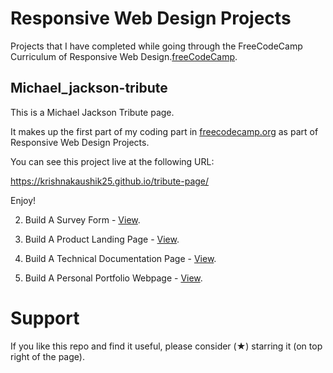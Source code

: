 # Responsive Web Design Projects
Projects that I have completed while going through the FreeCodeCamp Curriculum of Responsive Web Design.[freeCodeCamp](https://www.freecodecamp.org/learn/).

## Michael_jackson-tribute
This is a  Michael Jackson Tribute page.
 
It makes up the first part of my coding part in [freecodecamp.org](https://www.freecodecamp.org/learn/) as part of Responsive Web Design Projects.

You can see this project live at the following URL:

https://krishnakaushik25.github.io/tribute-page/

Enjoy!

2. Build A Survey Form - [View](https://krishnakaushik25.github.io/survey_form/).

3. Build A Product Landing Page - [View](https://krishnakaushik25.github.io/Product_Landing_Page/).

4. Build A Technical Documentation Page - [View](https://krishnakaushik25.github.io/build_documentation_Page/).

5. Build A Personal Portfolio Webpage - [View](https://krishnakaushik25.github.io/Sample_Portfolio_Webpage/).


# Support
If you like this repo and find it useful, please consider (★) starring it (on top right of the page).
